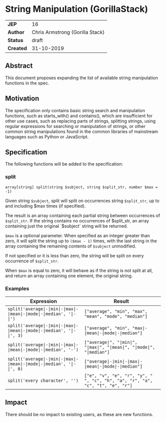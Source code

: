 # String Manipulation (GorillaStack)

|||
|---|---
| **JEP**    | 16
| **Author** | Chris Armstrong (Gorilla Stack)
| **Status** | draft
| **Created**| 31-10-2019

## Abstract

This document proposes expanding the list of available string manipulation
functions in the spec.

## Motivation

The specification only contains basic string search and manipulation functions,
such as starts_with() and contains(), which are insufficient for other use
cases, such as replacing parts of strings, splitting strings, using regular expressions
for searching or manipulation of strings, or other common string manipulations
found in the common libraries of mainstream languages such as Python or JavaScript.

## Specification

The following functions will be added to the specification:

### split

```
array[string] split(string $subject, string $split_str, number $max = -1)
```

Given string `$subject`, split will split on occurrences string `$split_str`, up to and including
$max times (if specified).

The result is an array containing each partial string between occurrences of `$split_str`. If the
string contains no occurrences of  $split_str, an array containing just the original `$subject`
string will be returned.

`$max` is a optional parameter. When specified as an integer greater than zero, it will split the
string up to `($max - 1)` times, with the last string in the array containing the remaining
contents of `$subject` unmodified.

If not specified or it is less than zero, the string will be split on every occurrence of `$split_str`.

When `$max` is equal to zero, it will behave as if the string is not split at all, and return
an array containing one element, the original string.

### Examples

| Expression | Result 
|---|---
| `split('average\|-\|min\|-\|max\|-\|mean\|-\|mode\|-\|median', '\|-\|')` | `["average", "min", "max", "mean", "mode", "median"]`|
| `split('average\|-\|min\|-\|max\|-\|mean\|-\|mode\|-\|median', '\|-\|', 3)` | `["average", "min", "max\|-\|mean\|-\|mode\|-\|median"]`
| `split('average\|-\|min\|-\|max\|-\|mean\|-\|mode\|-\|median', '-')` | `["average\|", "\|min\|", "\|max\|", "\|mean\|", "\|mode\|", "\|median"]`
| `split('average\|-\|min\|-\|max\|-\|mean\|-\|mode\|-\|median', '\|-\|', 0)` | `["average\|-\|min\|-\|max\|-\|mean\|-\|mode\|-\|median"]`
| `split('every character', '')` | `["e", "v", "e", "r", "y", " ", "c", "h", "a", "r", "a", "c", "t", "e", "r"]`

## Impact

There should be no impact to existing users, as these are new functions.
